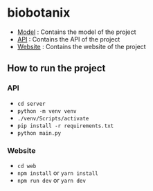 # biobotanix

- [Model](./model/) : Contains the model of the project
- [API](./server/) : Contains the API of the project
- [Website](./web/) : Contains the website of the project

## How to run the project

### API

- `cd server`
- `python -m venv venv`
- `./venv/Scripts/activate`
- `pip install -r requirements.txt`
- `python main.py`

### Website

- `cd web`
- `npm install` or `yarn install`
- `npm run dev` or `yarn dev`
